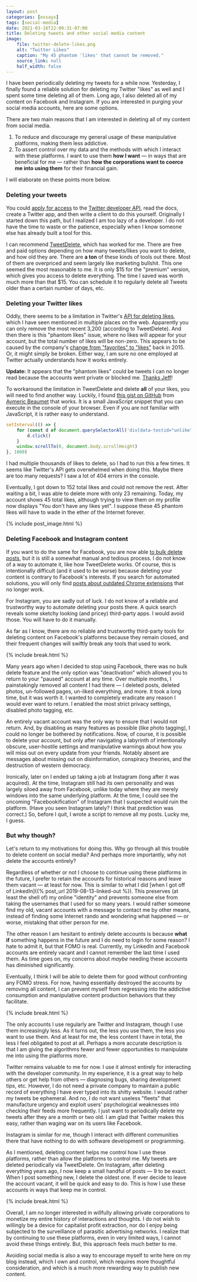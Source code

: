 ```yaml
---
layout: post
categories: [essays]
tags: [social-media]
date: 2021-03-16T22:09:31-07:00
title: Deleting tweets and other social media content
image:
    file: twitter-delete-likes.png
    alt: "Twitter Likes"
    caption: "My 45 phantom 'likes' that cannot be removed."
    source_link: null
    half_width: false
---
```


I have been periodically deleting my tweets for a while now. Yesterday, I finally found a reliable solution for deleting my Twitter "likes" as well and I spent some time deleting all of them. Long ago, I also deleted all of my content on Facebook and Instagram. If you are interested in purging your social media accounts, here are some options. 

<!--excerpt-->

There are two main reasons that I am interested in deleting all of my content from social media.

1. To reduce and discourage my general usage of these manipulative platforms, making them less addictive.
2. To assert control over my data and the methods with which I interact with these platforms. I want to use them **how I want** &mdash; in ways that are beneficial for me &mdash; rather than **how the corporations want to coerce me into using them** for their financial gain.

I will elaborate on these points more below.

### Deleting your tweets

You could [apply for access](https://developer.twitter.com/en/apply-for-access) to the [Twitter developer API](https://developer.twitter.com/), read the docs, create a Twitter app, and then write a client to do this yourself. Originally I started down this path, but I realized I am too lazy of a developer. I do not have the time to waste or the patience, especially when I know someone else has already built a tool for this.

I can recommend [TweetDelete](https://tweetdelete.net), which has worked for me. There are free and paid options depending on how many tweets/likes you want to delete, and how old they are. There are **a ton** of these kinds of tools out there. Most of them are overpriced and seem largely like marketing bullshit. This one seemed the most reasonable to me. It is only $15 for the "premium" version, which gives you access to delete everything. The time I saved was worth much more than that $15. You can schedule it to regularly delete all Tweets older than a certain number of days, etc.

### Deleting your Twitter likes

Oddly, there seems to be a limitation in Twitter's [API for deleting likes](https://tweetdelete.net/faq/#delete-likes), which I have seen mentioned in multiple places on the web. Apparently you can only remove the most recent 3,200 (according to TweetDelete). And then there is this "phantom likes" issue, where no likes will appear for your account, but the total number of likes will be non-zero. This appears to be caused by the company's [change from "favorites" to "likes"](https://www.theverge.com/2015/11/3/9661180/twitter-vine-favorite-fav-likes-hearts) back in 2015. Or, it might simply be broken. Either way, I am sure no one employed at Twitter actually understands how it works entirely. 

**Update:** It appears that the "phantom likes" could be tweets I can no longer read because the accounts went private or blocked me. [Thanks Jeff](https://mobile.twitter.com/lapcatsoftware/status/1372134069933383687)!

To workaround the limitation in TweetDelete and delete **all** of your likes, you will need to find another way. Luckily, I found [this gist on GitHub](https://gist.github.com/aymericbeaumet/d1d6799a1b765c3c8bc0b675b1a1547d) from [Aymeric Beaumet](https://github.com/aymericbeaumet) that works. It is a small JavaScript snippet that you can execute in the console of your browser. Even if you are not familiar with JavaScript, it is rather easy to understand.

```javascript
setInterval(() => {
    for (const d of document.querySelectorAll('div[data-testid="unlike"]')) {
        d.click()
    }
    window.scrollTo(0, document.body.scrollHeight)
}, 1000)
```

I had multiple thousands of likes to delete, so I had to run this a few times. It seems like Twitter's API gets overwhelmed when doing this. Maybe there are too many requests? I saw a lot of 404 errors in the console.

Eventually, I got down to 152 total likes and could not remove the rest. After waiting a bit, I was able to delete more with only 23 remaining. 
Today, my account shows 45 total likes, although trying to view them on my profile now displays "You don't have any likes yet". I suppose these 45 phantom likes will have to wade in the ether of the Internet forever.

{% include post_image.html %}

### Deleting Facebook and Instagram content

If you want to do the same for Facebook, you are now able [to bulk delete posts](https://www.lifewire.com/how-to-mass-delete-facebook-posts-4767192), but it is still a somewhat manual and tedious process. I do not know of a way to automate it, like how TweetDelete works. Of course, this is intentionally difficult (and it used to be worse) because deleting your content is contrary to Facebook's interests. If you search for automated solutions, you will only find [posts about outdated Chrome extensions](https://social.techjunkie.com/delete-all-facebook-posts/) that no longer work. 

For Instagram, you are sadly out of luck. I do not know of a reliable and trustworthy way to automate deleting your posts there. A quick search reveals some sketchy looking (and pricey) third-party apps. I would avoid those. You will have to do it manually.

As far as I know, there are no reliable and trustworthy third-party tools for deleting content on Facebook's platforms because they remain closed, and their frequent changes will swiftly break any tools that used to work.

{% include break.html %}

Many years ago when I decided to stop using Facebook, there was no bulk delete feature and the only option was "deactivation" which allowed you to return to your "paused" account at any time. Over multiple months, I painstakingly removed all content I had there &mdash; I deleted posts, deleted photos, un-followed pages, un-liked everything, and more. It took a long time, but it was worth it. I wanted to completely eradicate any reason I would ever want to return. I enabled the most strict privacy settings, disabled photo tagging, etc. 

An entirely vacant account was the only way to ensure that I would not return. And, by disabling as many features as possible (like photo tagging), I could no longer be bothered by notifications. Now, of course, it is possible to delete your account, but only after navigating a labyrinth of intentionally obscure, user-hostile settings and manipulative warnings about how you will miss out on every update from your friends. Notably absent are messages about missing out on disinformation, conspiracy theories, and the destruction of western democracy.

Ironically, later on I ended up taking a job at Instagram (long after it was acquired). At the time, Instagram still had its own personality and was largely siloed away from Facebook, unlike today where they are merely windows into the same underlying platform. At the time, I could see the oncoming "Facebookification" of Instagram that I suspected would ruin the platform. (Have you seen Instagram lately? I think that prediction was correct.) So, before I quit, I wrote a script to remove all my posts. Lucky me, I guess.

### But why though?

Let's return to my motivations for doing this. Why go through all this trouble to delete content on social media? And perhaps more importantly, why not delete the accounts entirely?

Regardless of whether or not I choose to continue using these platforms in the future, I prefer to retain the accounts for historical reasons and leave them vacant &mdash; at least for now. This is similar to what I did [when I got off of LinkedIn]({% post_url 2019-08-13-linked-out %}). This preserves (at least the shell of) my online "identity" and prevents someone else from taking the usernames that I used for so many years. I would rather someone find my old, vacant accounts with a message to contact me by other means, instead of finding some Internet rando and wondering what happened &mdash; or worse, mistaking that other person for me.

The other reason I am hesitant to entirely delete accounts is because **what if** something happens in the future and I do need to login for some reason? I hate to admit it, but that FOMO is real. Currently, my LinkedIn and Facebook accounts are entirely vacant and I cannot remember the last time I used them. As time goes on, my concerns about _maybe_ needing these accounts has diminished significantly. 

Eventually, I think I will be able to delete them for good without confronting any FOMO stress. For now, having essentially destroyed the accounts by removing all content, I can prevent myself from regressing into the addictive consumption and manipulative content production behaviors that they facilitate.

{% include break.html %}

The only accounts I use regularly are Twitter and Instagram, though I use them increasingly less. As it turns out, the less you use them, the less you want to use them. And at least for me, the less content I have in total, the less I feel obligated to post at all. Perhaps a more accurate description is that I am giving the algorithms fewer and fewer opportunities to manipulate me into using the platforms more.

Twitter remains valuable to me for now. I use it almost entirely for interacting with the developer community. In my experience, it is a great way to help others or get help from others &mdash; diagnosing bugs, sharing development tips, etc. However, I do not need a private company to maintain a public record of everything I have ever typed into its shitty website. I would rather my tweets be ephemeral. And no, I do not want useless "fleets" that manufacture urgency and exploit users' psychological weaknesses into checking their feeds more frequently. I just want to periodically delete my tweets after they are a month or two old. I am glad that Twitter makes this easy, rather than waging war on its users like Facebook.

Instagram is similar for me, though I interact with different communities there that have nothing to do with software development or programming. 

As I mentioned, deleting content helps me control how I use these platforms, rather than allow the platforms to control me. My tweets are deleted periodically via TweetDelete. On Instagram, after deleting everything years ago, I now keep a small handful of posts &mdash; 9 to be exact. When I post something new, I delete the oldest one. If ever decide to leave the account vacant, it will be quick and easy to do. This is how I use these accounts in ways that keep me in control.

{% include break.html %}

Overall, I am no longer interested in willfully allowing private corporations to monetize my entire history of interactions and thoughts. I do not wish to willingly be a device for capitalist profit extraction, nor do I enjoy being subjected to the surveillance of parasitic advertising networks. I realize that by continuing to use these platforms, even in very limited ways, I cannot avoid these things entirely. But, this approach feels much better to me.

Avoiding social media is also a way to encourage myself to write here on my blog instead, which I own and control, which requires more thoughtful consideration, and which is a much more rewarding way to publish new content.
